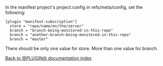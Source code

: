 In the manifest project's project.config in refs/meta/config, set the following:

```
[plugin "manifest-subscription"]
  store = "repo/name/on/the/server"
  branch = "branch-being-monitored-in-this-repo"
  branch = "another-branch-being-monitored-in-this-repo"
  branch = "master"
```

There should be only one value for store.  More than one value for branch.

[Back to @PLUGIN@ documentation index][index]

[index]: index.html